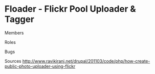 Floader - Flickr Pool Uploader & Tagger
=====

Members

Roles

Bugs

Sources
http://www.ravikiranj.net/drupal/201103/code/php/how-create-public-photo-uploader-using-flickr
